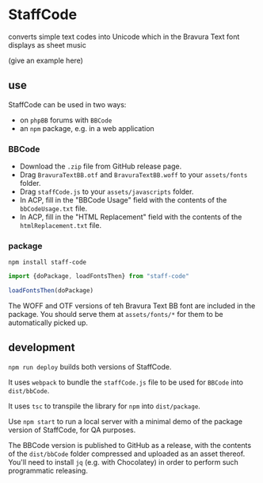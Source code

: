 # StaffCode

converts simple text codes into Unicode which in the Bravura Text font displays as sheet music

(give an example here)

## use

StaffCode can be used in two ways:
- on `phpBB` forums with `BBCode`
- an `npm` package, e.g. in a web application

### BBCode

- Download the `.zip` file from GitHub release page.
- Drag `BravuraTextBB.otf` and `BravuraTextBB.woff` to your `assets/fonts` folder.
- Drag `staffCode.js` to your `assets/javascripts` folder.
- In ACP, fill in the "BBCode Usage" field with the contents of the `bbCodeUsage.txt` file.
- In ACP, fill in the "HTML Replacement" field with the contents of the `htmlReplacement.txt` file.

### package

```shell
npm install staff-code
```

```js
import {doPackage, loadFontsThen} from "staff-code"

loadFontsThen(doPackage)
```

The WOFF and OTF versions of teh Bravura Text BB font are included in the package. You should serve them at `assets/fonts/*` for them to be automatically picked up.

## development

`npm run deploy` builds both versions of StaffCode.

It uses `webpack` to bundle the `staffCode.js` file to be used for `BBCode` into `dist/bbCode`.

It uses `tsc` to transpile the library for `npm` into `dist/package`.

Use `npm start` to run a local server with a minimal demo of the package version of StaffCode, for QA purposes.

The BBCode version is published to GitHub as a release, with the contents of the `dist/bbCode` folder compressed and uploaded as an asset thereof. You'll need to install `jq` (e.g. with Chocolatey) in order to perform such programmatic releasing.
